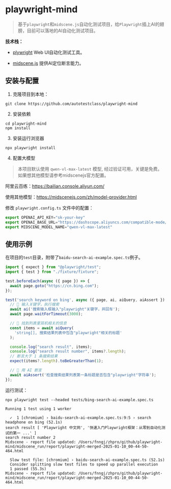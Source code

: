 # playwright-mind

> 基于`playwright`和`midscene.js`自动化测试项目，给`Playwright`插上AI的翅膀，目前可以落地的AI自动化测试项目。

__技术栈：__

* [plywright](https://github.com/microsoft/playwright) Web UI自动化测试工具。

* [midscene.js](https://github.com/web-infra-dev/midscene) 提供AI定位断言能力。


## 安装与配置

1. 克隆项目到本地：

```shell
git clone https://github.com/autotestclass/playwright-mind
```

2. 安装依赖

```shell
cd playwright-mind
npm install
```

3. 安装运行浏览器

```shell
npx playwright install
```

4. 配置大模型

> 本项目默认使用 `qwen-vl-max-latest` 模型, 经过验证可用，关键是免费。如果想其他模型请参考midscenejs官方配置。

阿里云百练：https://bailian.console.aliyun.com/

使用其他模型：https://midscenejs.com/zh/model-provider.html

修改 `playwright.config.ts` 文件中的配置：

```ts
export OPENAI_API_KEY="sk-your-key"
export OPENAI_BASE_URL="https://dashscope.aliyuncs.com/compatible-mode/v1"
export MIDSCENE_MODEL_NAME="qwen-vl-max-latest"
```

## 使用示例

在项目的`test`目录，附带了`baidu-search-ai-example.spec.ts`例子。

```ts
import { expect } from "@playwright/test";
import { test } from "./fixture/fixture";

test.beforeEach(async ({ page }) => {
  await page.goto("https://cn.bing.com");
});

test('search keyword on bing', async ({ page, ai, aiQuery, aiAssert }) => {
  // 👀 输入关键字，执行搜索
  await ai('搜索输入框输入"playwright"关键字，并回车');
  await page.waitForTimeout(3000);

  // 👀 找到列表里耳机相关的信息
  const items = await aiQuery(
    'string[], 搜索结果列表中包含"playwright"相关的标题'
  );

  console.log("search result", items);
  console.log("search result number", items?.length);
  // 断言大于 1 条搜索结果
  expect(items?.length).toBeGreaterThan(1);

  // 👀 用 AI 断言
  await aiAssert('检查搜索结果列表第一条标题是否包含"playwright"字符串');
});
```

运行测试：

```shell
npx playwright test --headed tests/bing-search-ai-example.spec.ts

Running 1 test using 1 worker

  ✓  1 [chromium] › baidu-search-ai-example.spec.ts:9:5 › search headphone on bing (52.1s)
search result [ 'Playwright 中文网', '快速入门Playwright框架：从零到自动化测试的第一 ...' ]
search result number 2
Midscene - report file updated: /Users/fnngj/zhpro/github/playwright-mind/midscene_run/report/playwright-merged-2025-01-10_00-44-50-464.html

  Slow test file: [chromium] › baidu-search-ai-example.spec.ts (52.1s)
  Consider splitting slow test files to speed up parallel execution
  1 passed (55.3s)
Midscene - report file updated: /Users/fnngj/zhpro/github/playwright-mind/midscene_run/report/playwright-merged-2025-01-10_00-44-50-464.html
```

